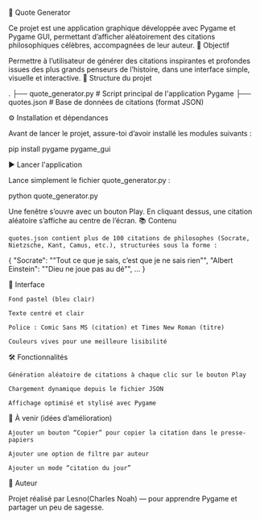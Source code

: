 🧠 Quote Generator

Ce projet est une application graphique développée avec Pygame et Pygame GUI, permettant d’afficher aléatoirement des citations philosophiques célèbres, accompagnées de leur auteur.
🎯 Objectif

Permettre à l’utilisateur de générer des citations inspirantes et profondes issues des plus grands penseurs de l’histoire, dans une interface simple, visuelle et interactive.
📁 Structure du projet

.
├── quote_generator.py       # Script principal de l'application Pygame
├── quotes.json              # Base de données de citations (format JSON)

⚙️ Installation et dépendances

Avant de lancer le projet, assure-toi d’avoir installé les modules suivants :

pip install pygame pygame_gui

▶️ Lancer l'application

Lance simplement le fichier quote_generator.py :

python quote_generator.py

Une fenêtre s’ouvre avec un bouton Play. En cliquant dessus, une citation aléatoire s’affiche au centre de l’écran.
📚 Contenu

    quotes.json contient plus de 100 citations de philosophes (Socrate, Nietzsche, Kant, Camus, etc.), structurées sous la forme :

{
  "Socrate": "\"Tout ce que je sais, c’est que je ne sais rien\"",
  "Albert Einstein": "\"Dieu ne joue pas au dé\"",
  ...
}

🎨 Interface

    Fond pastel (bleu clair)

    Texte centré et clair

    Police : Comic Sans MS (citation) et Times New Roman (titre)

    Couleurs vives pour une meilleure lisibilité

🛠 Fonctionnalités

    Génération aléatoire de citations à chaque clic sur le bouton Play

    Chargement dynamique depuis le fichier JSON

    Affichage optimisé et stylisé avec Pygame

🧩 À venir (idées d’amélioration)

    Ajouter un bouton “Copier” pour copier la citation dans le presse-papiers

    Ajouter une option de filtre par auteur

    Ajouter un mode “citation du jour”

👤 Auteur

Projet réalisé par Lesno(Charles Noah) — pour apprendre Pygame et partager un peu de sagesse.
